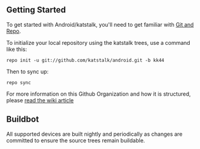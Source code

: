 Getting Started
---------------

To get started with Android/katstalk, you'll need to get
familiar with [Git and Repo](http://source.android.com/source/using-repo.html).

To initialize your local repository using the katstalk trees, use a command like this:

    repo init -u git://github.com/katstalk/android.git -b kk44

Then to sync up:

    repo sync


For more information on this Github Organization and how it is structured, 
please [read the wiki article](http://wiki.cyanogenmod.org/w/Github_Organization)

Buildbot
--------

All supported devices are built nightly and periodically as changes are committed to ensure the source trees remain buildable.
